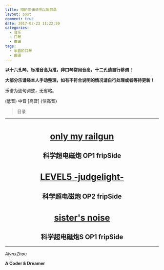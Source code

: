 ```yaml
---
title: 喵的曲谱说明以及目录
layout: post
comment: true
date: 2017-02-23 11:22:50
categories:
  - 音乐
  - 口琴
  - 曲谱
tags:
  - 半音阶口琴
  - 曲谱
---
```

**以十六孔琴、标准音高为准，非口琴常用音高，十二孔请自行移调！**

**大部分乐谱经本人手动整理，如有不符合说明的情况请自行处理或者等待更新！**

乐谱为逐句调整，无省略。

\(低音\)    中音    \[高音\]    {倍高音}

<!--more-->

<blockquote class="centerquote">目录</blockquote>

-------

<h1 style="text-align:center"><a href="../Only-My-Railgun/">only my railgun</a></h3>
<h2 style="text-align:center">科学超电磁炮 OP1 fripSide</h5>

<h1 style="text-align:center"><a href="../LEVEL5-judgelight/">LEVEL5 -judgelight-</a></h3>
<h2 style="text-align:center">科学超电磁炮 OP2 fripSide</h5>

<h1 style="text-align:center"><a href="../Sister-s-Noise/">sister's noise</a></h3>
<h2 style="text-align:center">科学超电磁炮S OP1 fripSide</h5>

-------

*AlynxZhou*

**A Coder & Dreamer**
